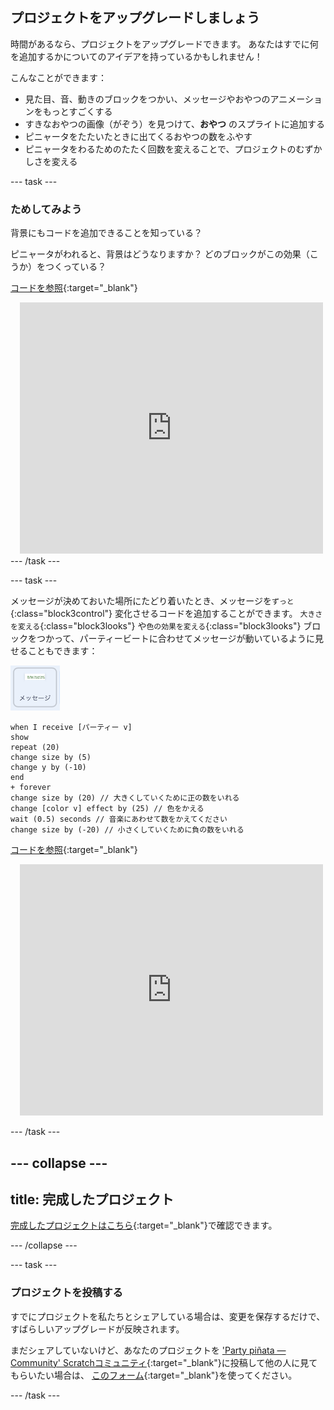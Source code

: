 ## プロジェクトをアップグレードしましょう

時間があるなら、プロジェクトをアップグレードできます。 あなたはすでに何を追加するかについてのアイデアを持っているかもしれません！

こんなことができます：

+ 見た目、音、動きのブロックをつかい、メッセージやおやつのアニメーションをもっとすごくする
+ すきなおやつの画像（がぞう）を見つけて、**おやつ** のスプライトに追加する
+ ピニャータをたたいたときに出てくるおやつの数をふやす
+ ピニャータをわるためのたたく回数を変えることで、プロジェクトのむずかしさを変える

--- task ---
### ためしてみよう
<div style="display: flex; flex-wrap: wrap">
<div style="flex-basis: 175px; flex-grow: 1">  
背景にもコードを追加できることを知っている？

ピニャータがわれると、背景はどうなりますか？ どのブロックがこの効果（こうか）をつくっている？ 

[コードを参照](https://scratch.mit.edu/projects/680789589/){:target="_blank"}

</div>
<div class="scratch-preview" style="margin-left: 15px;">
  <iframe allowtransparency="true" width="485" height="402" src="https://scratch.mit.edu/projects/embed/680789589/?autostart=false" frameborder="0"></iframe>
</div>
</div>
--- /task ---

--- task ---

メッセージが決めておいた場所にたどり着いたとき、メッセージを`ずっと`{:class="block3control"} 変化させるコードを追加することができます。 `大きさを変える`{:class="block3looks"} や`色の効果を変える`{:class="block3looks"} ブロックをつかって、パーティービートに合わせてメッセージが動いているように見せることもできます：

![メッセージのスプライトアイコン](images/message-sprite.png)

```blocks3
when I receive [パーティー v]
show
repeat (20)
change size by (5)
change y by (-10)
end
+ forever
change size by (20) // 大きくしていくために正の数をいれる
change [color v] effect by (25) // 色をかえる
wait (0.5) seconds // 音楽にあわせて数をかえてください
change size by (-20) // 小さくしていくために負の数をいれる
```

[コードを参照](https://scratch.mit.edu/projects/680790352/){:target="_blank"}

<div class="scratch-preview" style="margin-left: 15px;">
  <iframe allowtransparency="true" width="485" height="402" src="https://scratch.mit.edu/projects/embed/680790352/?autostart=false" frameborder="0"></iframe>
</div>

--- /task ---

--- collapse ---
---
title: 完成したプロジェクト
---

[完成したプロジェクトはこちら](https://scratch.mit.edu/projects/680781531/){:target="_blank"}で確認できます。

--- /collapse ---

--- task ---

### プロジェクトを投稿する

すでにプロジェクトを私たちとシェアしている場合は、変更を保存するだけで、すばらしいアップグレードが反映されます。

まだシェアしていないけど、あなたのプロジェクトを ['Party piñata — Community' Scratchコミュニティ](https://scratch.mit.edu/studios/31111242){:target="_blank"}に投稿して他の人に見てもらいたい場合は、 [このフォーム](https://form.raspberrypi.org/f/community-project-submissions){:target="_blank"}を使ってください。

--- /task ---
